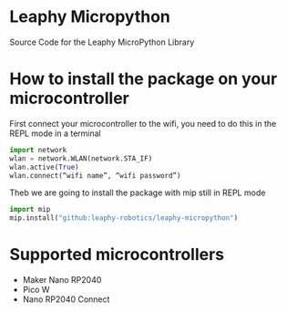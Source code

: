 # Leaphy Micropython
Source Code for the Leaphy MicroPython Library

# How to install the package on your microcontroller
First connect your microcontroller to the wifi, you need to do this in the REPL mode in a terminal
```py
import network
wlan = network.WLAN(network.STA_IF)
wlan.active(True)
wlan.connect(“wifi name”, “wifi password”)
```
Theb we are going to install the package with mip still in REPL mode
```py
import mip
mip.install("github:leaphy-robotics/leaphy-micropython")
```
# Supported microcontrollers
* Maker Nano RP2040
* Pico W
* Nano RP2040 Connect

